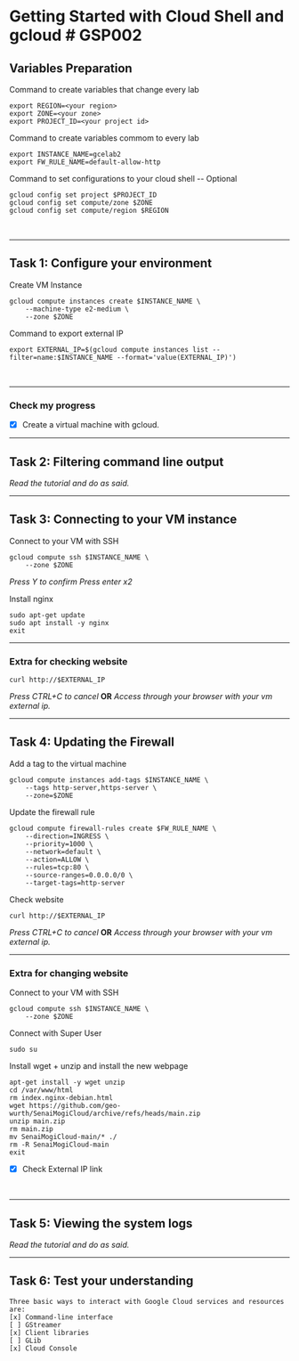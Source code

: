 # **Getting Started with Cloud Shell and gcloud # GSP002**

## **Variables Preparation**

Command to create variables that change every lab

    export REGION=<your region>
    export ZONE=<your zone>
    export PROJECT_ID=<your project id>

Command to create variables commom to every lab

    export INSTANCE_NAME=gcelab2
    export FW_RULE_NAME=default-allow-http

Command to set configurations to your cloud shell -- Optional

    gcloud config set project $PROJECT_ID
    gcloud config set compute/zone $ZONE
    gcloud config set compute/region $REGION

<br>

---

## **Task 1: Configure your environment**

Create VM Instance

    gcloud compute instances create $INSTANCE_NAME \
        --machine-type e2-medium \
        --zone $ZONE

Command to export external IP

    export EXTERNAL_IP=$(gcloud compute instances list --filter=name:$INSTANCE_NAME --format='value(EXTERNAL_IP)')

<br>

---

### **Check my progress**

- [x] Create a virtual machine with gcloud.

---

## **Task 2: Filtering command line output**

_Read the tutorial and do as said._
<br>

---

## **Task 3: Connecting to your VM instance**

Connect to your VM with SSH

    gcloud compute ssh $INSTANCE_NAME \
        --zone $ZONE

_Press Y to confirm_
_Press enter x2_

Install nginx

    sudo apt-get update
    sudo apt install -y nginx
    exit

---

### **Extra for checking website**

    curl http://$EXTERNAL_IP

_Press CTRL+C to cancel_ **OR** _Access through your browser with your vm external ip._
<br>

---

## **Task 4: Updating the Firewall**

Add a tag to the virtual machine

    gcloud compute instances add-tags $INSTANCE_NAME \
        --tags http-server,https-server \
        --zone=$ZONE

Update the firewall rule

    gcloud compute firewall-rules create $FW_RULE_NAME \
        --direction=INGRESS \
        --priority=1000 \
        --network=default \
        --action=ALLOW \
        --rules=tcp:80 \
        --source-ranges=0.0.0.0/0 \
        --target-tags=http-server

Check website

    curl http://$EXTERNAL_IP

_Press CTRL+C to cancel_ **OR** _Access through your browser with your vm external ip._

---

### **Extra for changing website**

Connect to your VM with SSH

    gcloud compute ssh $INSTANCE_NAME \
        --zone $ZONE

Connect with Super User

    sudo su

Install wget + unzip and install the new webpage

    apt-get install -y wget unzip
    cd /var/www/html
    rm index.nginx-debian.html
    wget https://github.com/geo-wurth/SenaiMogiCloud/archive/refs/heads/main.zip
    unzip main.zip
    rm main.zip
    mv SenaiMogiCloud-main/* ./
    rm -R SenaiMogiCloud-main
    exit

- [x] Check External IP link

<br>

---

## **Task 5: Viewing the system logs**

_Read the tutorial and do as said._
<br>

---

## **Task 6: Test your understanding**

    Three basic ways to interact with Google Cloud services and resources are:
    [x] Command-line interface
    [ ] GStreamer
    [x] Client libraries
    [ ] GLib
    [x] Cloud Console
